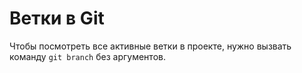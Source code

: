 # Ветки в Git 
Чтобы посмотреть все активные ветки в проекте, нужно вызвать команду `git branch` без аргументов.
